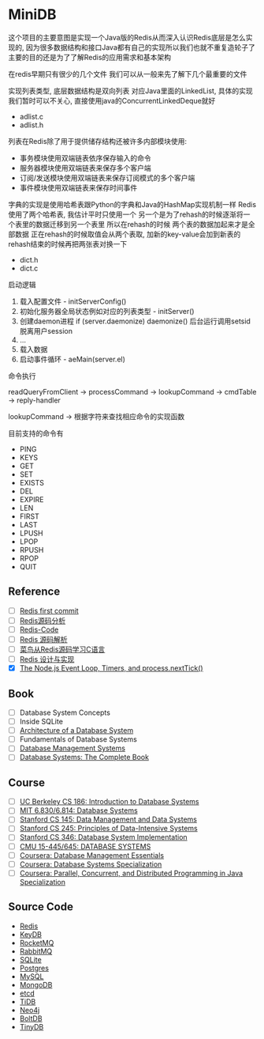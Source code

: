 # MiniDB

这个项目的主要意图是实现一个Java版的Redis从而深入认识Redis底层是怎么实现的, 
因为很多数据结构和接口Java都有自己的实现所以我们也就不重复造轮子了 
主要的目的还是为了了解Redis的应用需求和基本架构

在redis早期只有很少的几个文件 我们可以从一般来先了解下几个最重要的文件

实现列表类型, 底层数据结构是双向列表 对应Java里面的LinkedList, 具体的实现我们暂时可以不关心, 直接使用java的ConcurrentLinkedDeque就好

* adlist.c
* adlist.h

列表在Redis除了用于提供储存结构还被许多内部模块使用:

* 事务模块使用双端链表依序保存输入的命令
* 服务器模块使用双端链表来保存多个客户端
* 订阅/发送模块使用双端链表来保存订阅模式的多个客户端
* 事件模块使用双端链表来保存时间事件

字典的实现是使用哈希表跟Python的字典和Java的HashMap实现机制一样
Redis使用了两个哈希表, 
我估计平时只使用一个
另一个是为了rehash的时候逐渐将一个表里的数据迁移到另一个表里
所以在rehash的时候 两个表的数据加起来才是全部数据
正在rehash的时候取值会从两个表取, 加新的key-value会加到新表的
rehash结束的时候再把两张表对换一下

* dict.h
* dict.c

启动逻辑

1. 载入配置文件 - initServerConfig()
2. 初始化服务器全局状态例如对应的列表类型 - initServer()
3. 创建daemon进程 if (server.daemonize) daemonize() 后台运行调用setsid 脱离用户session
3. ...
4. 载入数据
5. 启动事件循环 - aeMain(server.el)

命令执行

readQueryFromClient -> processCommand -> lookupCommand -> cmdTable -> reply-handler

lookupCommand -> 根据字符来查找相应命令的实现函数

目前支持的命令有

* PING
* KEYS
* GET
* SET
* EXISTS
* DEL
* EXPIRE
* LEN
* FIRST
* LAST
* LPUSH
* LPOP
* RPUSH
* RPOP
* QUIT

## Reference

- [ ] [Redis first commit](https://github.com/antirez/redis/tree/ed9b544e10b84cd43348ddfab7068b610a5df1f7)
- [ ] [Redis源码分析](https://www.kancloud.cn/digest/redis-code/199030)
- [ ] [Redis-Code](https://github.com/linyiqun/Redis-Code)
- [ ] [Redis 源码解析](https://redissrc.readthedocs.io/en/latest/)
- [ ] [菜鸟从Redis源码学习C语言](http://www.shixinke.com/c/study-c-from-redis-source-code)
- [ ] [Redis 设计与实现](http://redisbook.com/)
- [x] [The Node.js Event Loop, Timers, and process.nextTick()](https://nodejs.org/en/docs/guides/event-loop-timers-and-nexttick/)

## Book

- [ ] Database System Concepts
- [ ] Inside SQLite
- [ ] [Architecture of a Database System](http://db.cs.berkeley.edu/papers/fntdb07-architecture.pdf)
- [ ] Fundamentals of Database Systems
- [ ] [Database Management Systems](http://pages.cs.wisc.edu/~dbbook/)
- [ ] [Database Systems: The Complete Book](http://infolab.stanford.edu/~ullman/dscb.html)

## Course

- [ ] [UC Berkeley CS 186: Introduction to Database Systems](https://cs186berkeley.net/)
- [ ] [MIT 6.830/6.814: Database Systems](https://ocw.mit.edu/courses/electrical-engineering-and-computer-science/6-830-database-systems-fall-2010)
- [ ] [Stanford CS 145: Data Management and Data Systems](https://cs145-fa19.github.io/)
- [ ] [Stanford CS 245: Principles of Data-Intensive Systems](http://web.stanford.edu/class/cs245/)
- [ ] [Stanford CS 346: Database System Implementation](https://web.stanford.edu/class/cs346)
- [ ] [CMU 15-445/645: DATABASE SYSTEMS](https://15445.courses.cs.cmu.edu)
- [ ] [Coursera: Database Management Essentials](https://www.coursera.org/learn/database-management)
- [ ] [Coursera: Database Systems Specialization](https://www.coursera.org/specializations/database-systems)
- [ ] [Coursera: Parallel, Concurrent, and Distributed Programming in Java Specialization](https://www.coursera.org/specializations/pcdp)

## Source Code

* [Redis](https://github.com/antirez/redis)
* [KeyDB](https://github.com/JohnSully/KeyDB)
* [RocketMQ](https://github.com/apache/rocketmq)
* [RabbitMQ](https://github.com/rabbitmq/rabbitmq-server)
* [SQLite](https://sqlite.org/src/)
* [Postgres](https://github.com/postgres/postgres)
* [MySQL](https://github.com/mysql/mysql-server)
* [MongoDB](https://github.com/mongodb/mongo)
* [etcd](https://github.com/etcd-io/etcd)
* [TiDB](https://github.com/pingcap/tidb)
* [Neo4j](https://github.com/neo4j/neo4j)
* [BoltDB](https://github.com/boltdb/bolt)
* [TinyDB](https://github.com/msiemens/tinydb)
